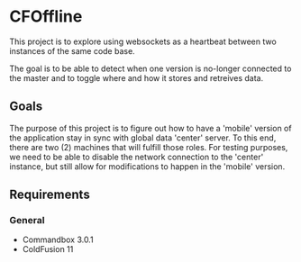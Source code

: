 # CFOffline
This project is to explore using websockets as a heartbeat between two instances of the same code base.

The goal is to be able to detect when one version is no-longer connected to the master and to toggle where and how it stores and retreives data.

## Goals
The purpose of this project is to figure out how to have a 'mobile' version of the application stay in sync with global data 'center' server.  To this end, there are two (2) machines that will fulfill those roles.  For testing purposes, we need to be able to disable the network connection to the 'center' instance, but still allow for modifications to happen in the 'mobile' version.



## Requirements
### General
* Commandbox 3.0.1
* ColdFusion 11
